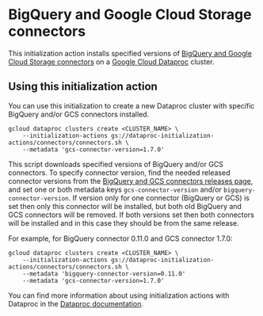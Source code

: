 # BigQuery and Google Cloud Storage connectors

This initialization action installs specified versions of [BigQuery and Google Cloud Storage connectors](https://github.com/GoogleCloudPlatform/bigdata-interop)
on a [Google Cloud Dataproc](https://cloud.google.com/dataproc) cluster.

## Using this initialization action
You can use this initialization to create a new Dataproc cluster with specific BigQuery and/or GCS connectors installed.

```
gcloud dataproc clusters create <CLUSTER_NAME> \
    --initialization-actions gs://dataproc-initialization-actions/connectors/connectors.sh \
    --metadata 'gcs-connector-version=1.7.0'
```

This script downloads specified versions of BigQuery and/or GCS connectors.
To specify connector version, find the needed released connector versions from the
[BigQuery and GCS connectors releases page](https://github.com/GoogleCloudPlatform/bigdata-interop/releases),
and set one or both metadata keys `gcs-connector-version` and/or `bigquery-connector-version`.
If version only for one connector (BigQuery or GCS) is set then only this connector will be installed, but both old BigQuery and GCS connectors will be removed.
If both versions set then both connectors will be installed and in this case they should be from the same release.

For example, for BigQuery connector 0.11.0 and GCS connector 1.7.0:
```
gcloud dataproc clusters create <CLUSTER_NAME> \
    --initialization-actions gs://dataproc-initialization-actions/connectors/connectors.sh \
    --metadata 'bigquery-connector-version=0.11.0' 
    --metadata 'gcs-connector-version=1.7.0'
```

You can find more information about using initialization actions with Dataproc in the [Dataproc documentation](https://cloud.google.com/dataproc/init-actions).
